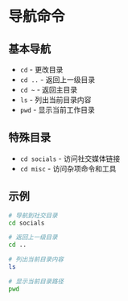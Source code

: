 # 导航命令

## 基本导航
* `cd` - 更改目录
* `cd ..` - 返回上一级目录
* `cd ~` - 返回主目录
* `ls` - 列出当前目录内容
* `pwd` - 显示当前工作目录

## 特殊目录
* `cd socials` - 访问社交媒体链接
* `cd misc` - 访问杂项命令和工具

## 示例
```bash
# 导航到社交目录
cd socials

# 返回上一级目录
cd ..

# 列出当前目录内容
ls

# 显示当前目录路径
pwd
``` 